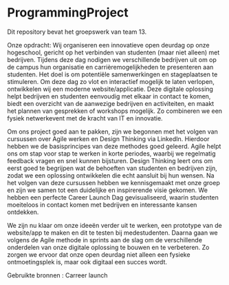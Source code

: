 # ProgrammingProject
Dit repository bevat het groepswerk van team 13.

Onze opdracht:
Wij organiseren een innovatieve open deurdag op onze hogeschool, gericht op het verbinden van studenten (maar niet alleen) met bedrijven. Tijdens deze dag nodigen we verschillende bedrijven uit om op de campus hun organisatie en carrièremogelijkheden te presenteren aan studenten. Het doel is om potentiële samenwerkingen en stageplaatsen te stimuleren. Om deze dag zo vlot en interactief mogelijk te laten verlopen, ontwikkelen wij een moderne website/applicatie. Deze digitale oplossing helpt bedrijven en studenten eenvoudig met elkaar in contact te komen, biedt een overzicht van de aanwezige bedrijven en activiteiten, en maakt het plannen van gesprekken of workshops mogelijk. Zo combineren we een fysiek netwerkevent met de kracht van IT en innovatie.

Om ons project goed aan te pakken, zijn we begonnen met het volgen van cursussen over Agile werken en Design Thinking via LinkedIn. Hierdoor hebben we de basisprincipes van deze methodes goed geleerd. Agile helpt ons om stap voor stap te werken in korte periodes, waarbij we regelmatig feedback vragen en snel kunnen bijsturen. Design Thinking leert ons om eerst goed te begrijpen wat de behoeften van studenten en bedrijven zijn, zodat we een oplossing ontwikkelen die echt aansluit bij hun wensen. Na het volgen van deze cursussen hebben we kennisgemaakt met onze groep en zijn we samen tot een duidelijke en inspirerende visie gekomen. We hebben een perfecte Career Launch Dag gevisualiseerd, waarin studenten moeiteloos in contact komen met bedrijven en interessante kansen ontdekken.

We zijn nu klaar om onze ideeën verder uit te werken, een prototype van de website/app te maken en dit te testen bij medestudenten. Daarna gaan we volgens de Agile methode in sprints aan de slag om de verschillende onderdelen van onze digitale oplossing te bouwen en te verbeteren. Zo zorgen we ervoor dat onze open deurdag niet alleen een fysieke ontmoetingsplek is, maar ook digitaal een succes wordt.

Gebruikte bronnen : Carreer launch

